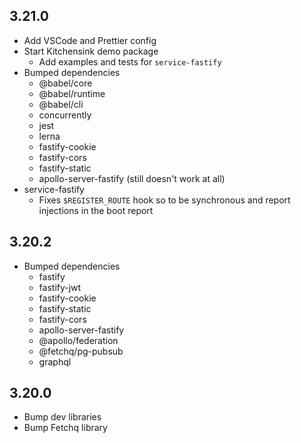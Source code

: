 ## 3.21.0

- Add VSCode and Prettier config
- Start Kitchensink demo package
  - Add examples and tests for `service-fastify`
- Bumped dependencies
  - @babel/core
  - @babel/runtime
  - @babel/cli
  - concurrently
  - jest
  - lerna
  - fastify-cookie
  - fastify-cors
  - fastify-static
  - apollo-server-fastify (still doesn't work at all)
- service-fastify
  - Fixes `$REGISTER_ROUTE` hook so to be synchronous and report injections in the boot report

## 3.20.2

- Bumped dependencies
  - fastify
  - fastify-jwt
  - fastify-cookie
  - fastify-static
  - fastify-cors
  - apollo-server-fastify
  - @apollo/federation
  - @fetchq/pg-pubsub
  - graphql

## 3.20.0

- Bump dev libraries
- Bump Fetchq library

